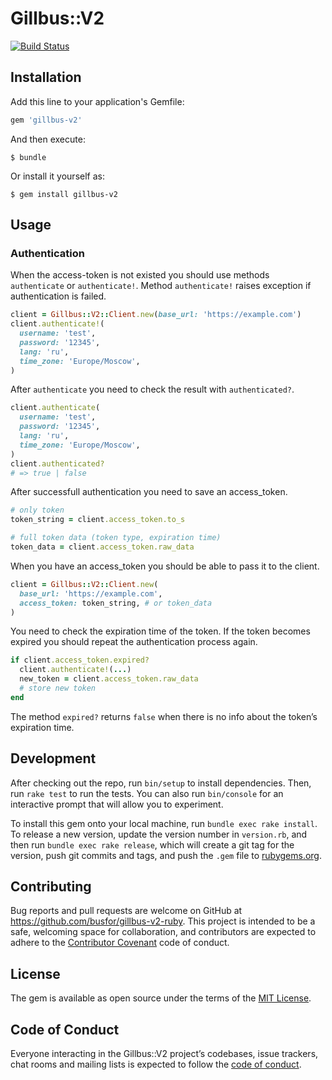 # Gillbus::V2

[![Build Status](https://travis-ci.com/busfor/gillbus-v2-ruby.svg?branch=master)](https://travis-ci.com/busfor/gillbus-v2-ruby)

## Installation

Add this line to your application's Gemfile:

```ruby
gem 'gillbus-v2'
```

And then execute:

    $ bundle

Or install it yourself as:

    $ gem install gillbus-v2

## Usage

### Authentication

When the access-token is not existed you should use methods `authenticate` or `authenticate!`. Method `authenticate!` raises exception if authentication is failed.

```ruby
client = Gillbus::V2::Client.new(base_url: 'https://example.com')
client.authenticate!(
  username: 'test',
  password: '12345',
  lang: 'ru',
  time_zone: 'Europe/Moscow',
)
```

After `authenticate` you need to check the result with `authenticated?`.

```ruby
client.authenticate(
  username: 'test',
  password: '12345',
  lang: 'ru',
  time_zone: 'Europe/Moscow',
)
client.authenticated?
# => true | false
```

After successfull authentication you need to save an access_token.

```ruby
# only token
token_string = client.access_token.to_s

# full token data (token type, expiration time)
token_data = client.access_token.raw_data
```

When you have an access_token you should be able to pass it to the client.

```ruby
client = Gillbus::V2::Client.new(
  base_url: 'https://example.com',
  access_token: token_string, # or token_data
)
```

You need to check the expiration time of the token. If the token becomes expired you should repeat the authentication process again.

```ruby
if client.access_token.expired?
  client.authenticate!(...)
  new_token = client.access_token.raw_data
  # store new token
end
```

The method `expired?` returns `false` when there is no info about the token’s expiration time.

## Development

After checking out the repo, run `bin/setup` to install dependencies. Then, run `rake test` to run the tests. You can also run `bin/console` for an interactive prompt that will allow you to experiment.

To install this gem onto your local machine, run `bundle exec rake install`. To release a new version, update the version number in `version.rb`, and then run `bundle exec rake release`, which will create a git tag for the version, push git commits and tags, and push the `.gem` file to [rubygems.org](https://rubygems.org).

## Contributing

Bug reports and pull requests are welcome on GitHub at https://github.com/busfor/gillbus-v2-ruby. This project is intended to be a safe, welcoming space for collaboration, and contributors are expected to adhere to the [Contributor Covenant](http://contributor-covenant.org) code of conduct.

## License

The gem is available as open source under the terms of the [MIT License](https://opensource.org/licenses/MIT).

## Code of Conduct

Everyone interacting in the Gillbus::V2 project’s codebases, issue trackers, chat rooms and mailing lists is expected to follow the [code of conduct](https://github.com/busfor/gillbus-v2-ruby/blob/master/CODE_OF_CONDUCT.md).
